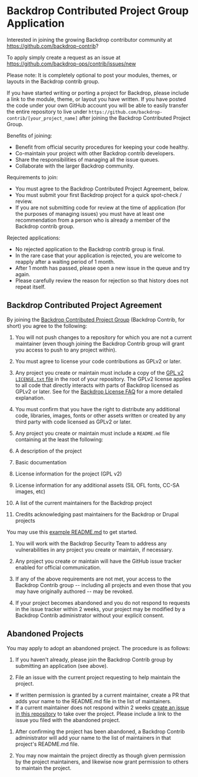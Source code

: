Backdrop Contributed Project Group Application
==============================================

Interested in joining the growing Backdrop contributor community at https://github.com/backdrop-contrib?

To apply simply create a request as an issue at https://github.com/backdrop-ops/contrib/issues/new

Please note: It is completely optional to post your modules, themes, or layouts in the Backdrop contrib group.

If you have started writing or porting a project for Backdrop, please include a link to the module, theme, or layout you have written. If you have posted the code under your own GitHub account you will be able to easily transfer the entire repository to live under `https://github.com/backdrop-contrib/[your_project_name]` after joining the Backdrop Contributed Project Group.

Benefits of joining:

- Benefit from official security procedures for keeping your code healthy.
- Co-maintain your project with other Backdrop contrib developers.
- Share the responsibilities of managing all the issue queues.
- Collaborate with the larger Backdrop community.

Requirements to join:

- You must agree to the Backdrop Contributed Project Agreement, below.
- You must submit your first Backdrop project for a quick spot-check / review.
- If you are not submitting code for review at the time of application (for the purposes of managing issues) you must have at least one recommendation from a person who is already a member of the Backdrop contrib group.

Rejected applications:

- No rejected application to the Backdrop contrib group is final.
- In the rare case that your application is rejected, you are welcome to reapply after a waiting period of 1 month.
- After 1 month has passed, please open a new issue in the queue and try again.
- Please carefully review the reason for rejection so that history does not repeat itself.

Backdrop Contributed Project Agreement
--------------------------------------

By joining the [Backdrop Contributed Project Group](https://github.com/backdrop-contrib) (Backdrop Contrib, for short) you agree to the following:

1. You will not push changes to a repository for which you are not a current maintainer (even though joining the Backdrop Contrib group will grant you access to push to any project within).

1. You must agree to license your code contributions as GPLv2 or later.

1. Any project you create or maintain must include a copy of the [GPL v2 `LICENSE.txt` file](https://github.com/backdrop-ops/contrib/blob/master/examples/LICENSE.txt) in the root of your repository. The GPLv2 license applies to all code that directly interacts with parts of Backdrop licensed as GPLv2 or later.  See for the [Backdrop License FAQ](https://backdropcms.org/license) for a more detailed explanation.

1. You must confirm that you have the right to distribute any additional code, libraries, images, fonts or other assets written or created by any third party with code licensed as GPLv2 or later.

1. Any project you create or maintain must include a `README.md` file containing at the least the following:
  1. A description of the project
  1. Basic documentation
  1. License information for the project (GPL v2)
  1. License information for any additional assets (SIL OFL fonts, CC-SA images, etc)
  1. A list of the current maintainers for the Backdrop project
  1. Credits acknowledging past maintainers for the Backdrop or Drupal projects

  You may use this [example README.md](https://github.com/backdrop-ops/contrib/blob/master/examples/README.md) to get started.

1. You will work with the Backdrop Security Team to address any vulnerabilities in any project you create or maintain, if necessary.

1. Any project you create or maintain will have the GitHub issue tracker enabled for official communication.

1. If any of the above requirements are not met, your access to the Backdrop Contrib group -- including all projects and even those that you may have originally authored -- may be revoked.

1. If your project becomes abandoned and you do not respond to requests in the issue tracker within 2 weeks, your project may be modified by a Backdrop Contrib administrator without your explicit consent.

Abandoned Projects
------------------

You may apply to adopt an abandoned project. The procedure is as follows:

1. If you haven't already, please join the Backdrop Contrib group by submitting an application (see above).

1. File an issue with the current project requesting to help maintain the project.

  - If written permission is granted by a current maintainer, create a PR that adds your name to the README.md file in the list of maintainers.
  - If a current maintainer does not respond within 2 weeks [create an issue in this repository](https://github.com/backdrop-ops/contrib/issues/new) to take over the project. Please include a link to the issue you filed with the abandoned project.

1. After confirming the project has been abandoned, a Backdrop Contrib administrator will add your name to the list of maintainers in that project's README.md file.

1. You may now maintain the project directly as though given permission by the project maintainers, and likewise now grant permission to others to maintain the project.
